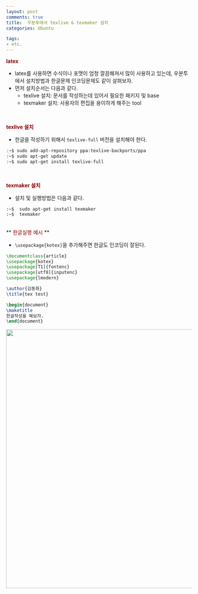 ```yaml
---
layout: post
comments: true
title:  우분투에서 texlive & texmaker 설치
categories: Ubuntu

tags:
- etc.
---
```


**<span style='color:DarkRed'>latex </span>**

- latex를 사용하면 수식이나 포맷이 엄청 깔끔해져서 많이 사용하고 있는데, 우분투에서 설치방법과 한글문제 인코딩문제도 같이 살펴보자. 
- 먼저 설치순서는 다음과 같다.
    - texlive 설치: 문서를 작성하는데 있어서 필요한 패키지 및 base
    - texmaker 설치: 사용자의 편집을 용이하게 해주는 tool

<br>

**<span style='color:DarkRed'> texlive 설치 </span>**

- 한글을 작성하기 위해서 ```texlive-full``` 버전을 설치해야 한다. 

```bash
:~$ sudo add-apt-repository ppa:texlive-backports/ppa
:~$ sudo apt-get update
:~$ sudo apt-get install texlive-full
```
<br>

**<span style='color:DarkRed'> texmaker 설치 </span>**

- 설치 및 실행방법은 다음과 같다.

```bash깔
:~$  sudo apt-get install texmaker
:~$  texmaker
```
<br>
**<span style='color:DarkRed'> 한글실행 예시 </span>**

- ```\usepackage{kotex}```을 추가해주면 한글도 인코딩이 잘된다.

```latex
\documentclass{article}
\usepackage{kotex}
\usepackage[T1]{fontenc}
\usepackage[utf8]{inputenc}
\usepackage{lmodern}

\author{김동화}
\title{tex test}

\begin{document}
\maketitle
한글작성을 해보자. 
\end{document}
```

<p align="center"><img width="700" height="auto" src='https://imgur.com/Mclv81x.png'></p>
